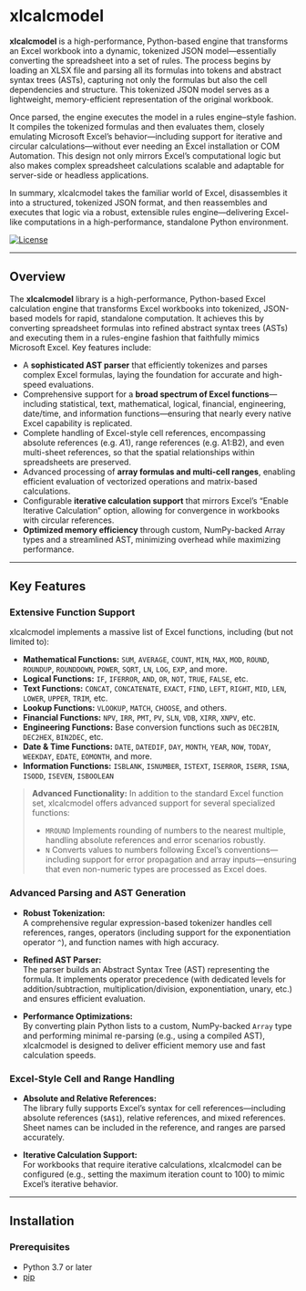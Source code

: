 # xlcalcmodel

**xlcalcmodel** is a high-performance, Python-based engine that transforms an Excel workbook into a dynamic, tokenized JSON model—essentially converting the spreadsheet into a set of rules. The process begins by loading an XLSX file and parsing all its formulas into tokens and abstract syntax trees (ASTs), capturing not only the formulas but also the cell dependencies and structure. This tokenized JSON model serves as a lightweight, memory-efficient representation of the original workbook.

Once parsed, the engine executes the model in a rules engine–style fashion. It compiles the tokenized formulas and then evaluates them, closely emulating Microsoft Excel’s behavior—including support for iterative and circular calculations—without ever needing an Excel installation or COM Automation. This design not only mirrors Excel’s computational logic but also makes complex spreadsheet calculations scalable and adaptable for server-side or headless applications.

In summary, xlcalcmodel takes the familiar world of Excel, disassembles it into a structured, tokenized JSON format, and then reassembles and executes that logic via a robust, extensible rules engine—delivering Excel-like computations in a high-performance, standalone Python environment.

[![License](https://img.shields.io/badge/License-Apache%202.0-blue.svg)](LICENSE)

---

## Overview

The **xlcalcmodel** library is a high-performance, Python-based Excel calculation engine that transforms Excel workbooks into tokenized, JSON-based models for rapid, standalone computation. It achieves this by converting spreadsheet formulas into refined abstract syntax trees (ASTs) and executing them in a rules-engine fashion that faithfully mimics Microsoft Excel. Key features include:

- A **sophisticated AST parser** that efficiently tokenizes and parses complex Excel formulas, laying the foundation for accurate and high-speed evaluations.
- Comprehensive support for a **broad spectrum of Excel functions**—including statistical, text, mathematical, logical, financial, engineering, date/time, and information functions—ensuring that nearly every native Excel capability is replicated.
- Complete handling of Excel-style cell references, encompassing absolute references (e.g. $A$1), range references (e.g. A1:B2), and even multi-sheet references, so that the spatial relationships within spreadsheets are preserved.
- Advanced processing of **array formulas and multi-cell ranges**, enabling efficient evaluation of vectorized operations and matrix-based calculations.
- Configurable **iterative calculation support** that mirrors Excel’s “Enable Iterative Calculation” option, allowing for convergence in workbooks with circular references.
- **Optimized memory efficiency** through custom, NumPy-backed Array types and a streamlined AST, minimizing overhead while maximizing performance.

---

## Key Features

### Extensive Function Support

xlcalcmodel implements a massive list of Excel functions, including (but not limited to):

- **Mathematical Functions:** `SUM`, `AVERAGE`, `COUNT`, `MIN`, `MAX`, `MOD`, `ROUND`, `ROUNDUP`, `ROUNDDOWN`, `POWER`, `SQRT`, `LN`, `LOG`, `EXP`, and more.
- **Logical Functions:** `IF`, `IFERROR`, `AND`, `OR`, `NOT`, `TRUE`, `FALSE`, etc.
- **Text Functions:** `CONCAT`, `CONCATENATE`, `EXACT`, `FIND`, `LEFT`, `RIGHT`, `MID`, `LEN`, `LOWER`, `UPPER`, `TRIM`, etc.
- **Lookup Functions:** `VLOOKUP`, `MATCH`, `CHOOSE`, and others.
- **Financial Functions:** `NPV`, `IRR`, `PMT`, `PV`, `SLN`, `VDB`, `XIRR`, `XNPV`, etc.
- **Engineering Functions:** Base conversion functions such as `DEC2BIN`, `DEC2HEX`, `BIN2DEC`, etc.
- **Date & Time Functions:** `DATE`, `DATEDIF`, `DAY`, `MONTH`, `YEAR`, `NOW`, `TODAY`, `WEEKDAY`, `EDATE`, `EOMONTH`, and more.
- **Information Functions:** `ISBLANK`, `ISNUMBER`, `ISTEXT`, `ISERROR`, `ISERR`, `ISNA`, `ISODD`, `ISEVEN`, `ISBOOLEAN`
> **Advanced Functionality:**
> In addition to the standard Excel function set, xlcalcmodel offers advanced support for several specialized functions:
> - `MROUND` Implements rounding of numbers to the nearest multiple, handling absolute references and error scenarios robustly.  
> - `N` Converts values to numbers following Excel’s conventions—including support for error propagation and array inputs—ensuring that even non-numeric types are processed as Excel does.
  
### Advanced Parsing and AST Generation

- **Robust Tokenization:**  
  A comprehensive regular expression-based tokenizer handles cell references, ranges, operators (including support for the exponentiation operator `^`), and function names with high accuracy.
  
- **Refined AST Parser:**  
  The parser builds an Abstract Syntax Tree (AST) representing the formula. It implements operator precedence (with dedicated levels for addition/subtraction, multiplication/division, exponentiation, unary, etc.) and ensures efficient evaluation.

- **Performance Optimizations:**  
  By converting plain Python lists to a custom, NumPy-backed `Array` type and performing minimal re-parsing (e.g., using a compiled AST), xlcalcmodel is designed to deliver efficient memory use and fast calculation speeds.

### Excel-Style Cell and Range Handling

- **Absolute and Relative References:**  
  The library fully supports Excel’s syntax for cell references—including absolute references (`$A$1`), relative references, and mixed references. Sheet names can be included in the reference, and ranges are parsed accurately.
  
- **Iterative Calculation Support:**  
  For workbooks that require iterative calculations, xlcalcmodel can be configured (e.g., setting the maximum iteration count to 100) to mimic Excel’s iterative behavior.

---

## Installation

### Prerequisites

- Python 3.7 or later
- [pip](https://pip.pypa.io/en/stable/)

